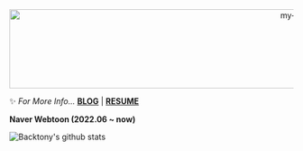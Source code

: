 <div align="center">
 <img src="https://github.com/backtony/backtony.github.io/blob/master/assets/img/readmelogo.gif" alt="my-logo" height="140" width="1000">
</div>
  


✨ *For More Info...* **[BLOG](https://backtony.tistory.com)** | **[RESUME](https://backtony.github.io)**

**Naver Webtoon (2022.06 ~ now)**  

![Backtony's github stats](https://github-readme-stats.vercel.app/api?username=backtony&show_icons=true&theme=merko)








